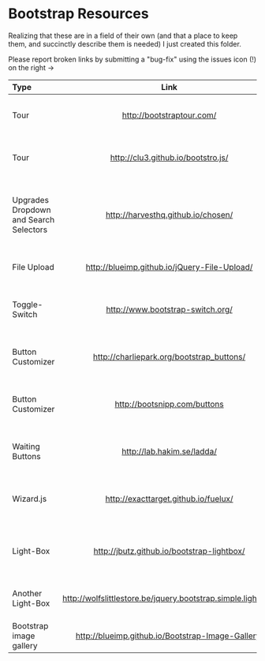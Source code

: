 Bootstrap Resources
====================

Realizing that these are in a field of their own (and that a place to keep them, and succinctly describe them is needed) I just created this folder.

Please report broken links by submitting a "bug-fix" using the issues icon (!) on the right ->

| Type | Link | Description |
|:--- | :---: | :--- |
| Tour | http://bootstraptour.com/ | create a tour of your app or web-page |
| Tour | http://clu3.github.io/bootstro.js/ | option 2 for creating a tour, with highlighting |
| Upgrades Dropdown and Search Selectors | http://harvesthq.github.io/chosen/ | a needed upgrade to the bootstrap dropdown and search components |
| File Upload | http://blueimp.github.io/jQuery-File-Upload/ | File Upload with tons of features | 
| Toggle-Switch | http://www.bootstrap-switch.org/ |  a bootstrap toggle-switch **perfect for mobile** |
| Button Customizer | http://charliepark.org/bootstrap_buttons/ | bootstrap button appearance adjuster |
| Button Customizer |http://bootsnipp.com/buttons    | web-app for creating html for a bootstrap button | 
| Waiting Buttons | http://lab.hakim.se/ladda/ | github repo with well-styled buttons |
| Wizard.js | http://exacttarget.github.io/fuelux/ | Progress Bar Really useful for multistep pages| 
| Light-Box | http://jbutz.github.io/bootstrap-lightbox/ | Light-Box Plugin based on Bootstrap's Modals |
| Another Light-Box| http://wolfslittlestore.be/jquery.bootstrap.simple.lightbox/| Another Lightbox with an "x" on top-right |
| Bootstrap image gallery | http://blueimp.github.io/Bootstrap-Image-Gallery/ | An Image Gallery | 
